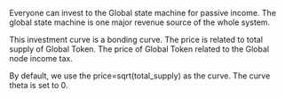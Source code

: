 Everyone can invest to the Global state machine for passive income. The global state machine is one major revenue source of the whole system.

This investment curve is a bonding curve.
The price is related to total supply of Global Token.
The price of Global Token related to the Global node income tax.

By default, we use the price=sqrt(total_supply) as the curve. The curve theta is set to 0.
